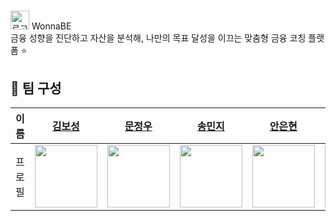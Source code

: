# <div class="flex flex-row items-center">
  <img width="30" height="30" alt="로고" src="https://github.com/user-attachments/assets/8f522122-cca1-49c6-8296-2f7cbd3b55f8" />
  <span class="ml-2 text-xl font-bold">WonnaBE</span>
</div>

<div class="ml-8 mt-2 text-gray-600">
  금융 성향을 진단하고 자산을 분석해, 나만의 목표 달성을 이끄는 맞춤형 금융 코칭 플랫폼 ⭐️
</div>

## 📌 팀 구성

| 이름 | [김보성](https://github.com/greentea0413) | [문정우](https://github.com/JungwooMoon) | [송민지](https://github.com/star075) | [안은현](https://github.com/eunhyeon5322) | [이찬양](https://github.com/cyLee1111) | [정민지](https://github.com/minzzz995) | [최연아](https://github.com/camellia785) |
| :-: | :-: | :-: | :-: | :-: | :-: | :-: | :-: |
| 프로필 | <img src="https://avatars.githubusercontent.com/u/124684536?v=4" width="100"/> | <img src="https://avatars.githubusercontent.com/u/126760153?v=4" width="100"/> | <img src="https://avatars.githubusercontent.com/u/203580692?v=4" width="100"/> | <img src="https://avatars.githubusercontent.com/u/90364682?v=4" width="100"/> | <img src="https://avatars.githubusercontent.com/u/94686233?v=4" width="100"/> | <img src="https://avatars.githubusercontent.com/u/82856122?v=4" width="100"/> | <img src="https://avatars.githubusercontent.com/u/79030514?v=4" width="100"/> |
